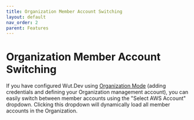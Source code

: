 ```yaml
---
title: Organization Member Account Switching
layout: default
nav_order: 2
parent: Features
---
```


# Organization Member Account Switching

If you have configured Wut.Dev using [Organization Mode](../getting_started.html#organization-mode) (adding credentials and defining your Organization management account), you can easily switch between member accounts using the "Select AWS Account" dropdown. Clicking this dropdown will dynamically load all member accounts in the Organization.

## 